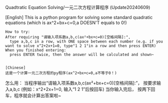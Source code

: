 Quadtratic Equation Solving/一元二次方程计算程序 (Update20240609)

[English]
This is a python program for solving some standard quadratic equations (which is ax^2+bx+c=0,a DOESN'T equals to 0!)
~~~~~~~~~~~~~
How to try:
After requiring "请输入项系数a,b,c(ax²+bx+c=0)[空格间隔]:",
  type a,b,c in a row, with ONE space between each number (e.g. if you want to solve x^2+2x+1=0, type"1 2 1"in a row and then press ENTER)
When you finished entering:
  press ENTER twice, then the answer will be calculated and shown~


[Chinese]
这是一个计算一元二次方程的py程序(ax^2+bx+c=0,a不等于0！)
~~~~~~~~~~~~~~
怎么用：
当程序输出“请输入项系数a,b,c(ax²+bx+c=0)[空格间隔]:”，
  按要求输入a,b,c (例如：x^2+2x+1=0, 输入“1 2 1”后按回车)
当你输入完后，
  按两下回车，程序就会计算出答案啦~
